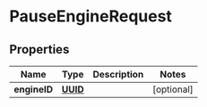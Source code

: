 

# PauseEngineRequest

## Properties

Name | Type | Description | Notes
------------ | ------------- | ------------- | -------------
**engineID** | [**UUID**](UUID.md) |  |  [optional]



